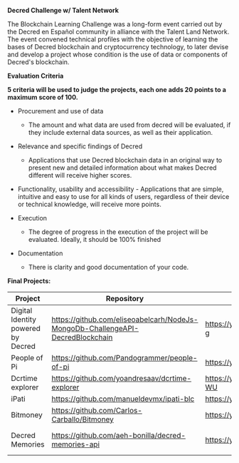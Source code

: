 **Decred Challenge w/ Talent Network**


The Blockchain Learning Challenge was a long-form event carried out by the Decred en Español community in alliance with the Talent Land Network. The event convened technical profiles with the objective of learning the bases of Decred blockchain and cryptocurrency technology, to later devise and develop a project whose condition is the use of data or components of Decred's blockchain.


**Evaluation Criteria**

**5 criteria will be used to judge the projects, each one adds 20 points to a maximum score of 100.**

- Procurement and use of data
     - The amount and what data are used from decred will be evaluated, if they include external data sources, as well as their application.

- Relevance and specific findings of Decred
     - Applications that use Decred blockchain data in an original way to present new and detailed information about what makes Decred different will receive higher scores.

- Functionality, usability and accessibility
      - Applications that are simple, intuitive and easy to use for all kinds of users, regardless of their device or technical knowledge, will receive more points.
     
- Execution
     - The degree of progress in the execution of the project will be evaluated. Ideally, it should be 100% finished
    
- Documentation
     - There is clarity and good documentation of your code.

**Final Projects:**

Project | Repository | Video Pitch | Extras 
-------- | ----------- | ----------- | ----------
Digital Identity powered by Decred |https://github.com/eliseoabelcarh/NodeJs-MongoDb-ChallengeAPI-DecredBlockchain | https://youtu.be/HwjgUemRL-g |
People of Pi | https://github.com/Pandogrammer/people-of-pi | https://youtu.be/EYh4YJjEkTI | 
Dcrtime explorer | https://github.com/yoandresaav/dcrtime-explorer | https://youtu.be/CdRPrywc-WU | https://dcrtime-explorer.herokuapp.com/
iPati | https://github.com/manueldevmx/ipati-blc | https://youtu.be/vIMALr1xh0E |
Bitmoney | https://github.com/Carlos-Carballo/Bitmoney |https://youtu.be/IhAkr-J2vwk | https://youtu.be/vvUANCgsFP8 
Decred Memories | https://github.com/aeh-bonilla/decred-memories-api | https://youtu.be/w-6C0tExLFI | https://github.com/aeh-bonilla/decred-challenge-frontend
